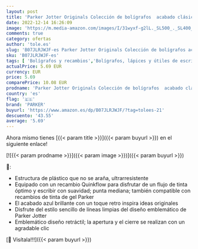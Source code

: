 ```yaml
---
layout: post
title: 'Parker Jotter Originals Colección de bolígrafos  acabado clásico azul  punta mediana  tinta azul  una unidad'
date: 2022-12-14 16:26:09
image: 'https://m.media-amazon.com/images/I/31wyxf-g2lL._SL500_._SL400_.jpg'
comments: true
category: ofertas
author: 'tole.es'
slug: 'B07JLRJWJF-es Parker Jotter Originals Colección de bolígrafos acabado...'
sku: 'B07JLRJWJF-es'
tags: [ 'Bolígrafos y recambios','Bolígrafos, lápices y útiles de escritura','Oficina y papelería','Plumas estilográficas','bolígrafos','parker','🇪🇸', ]
actualPrice: 5.69 EUR
currency: EUR
price: 5.69
comparePrice: 10.08 EUR
prodname: 'Parker Jotter Originals Colección de bolígrafos  acabado clásico azul  punta mediana  tinta azul  una unidad'
country: 'es'
flag: '🇪🇸'
brand: 'PARKER'
buyurl: 'https://www.amazon.es/dp/B07JLRJWJF/?tag=tolees-21'
descuento: '43.55'
average: '5.69'
---
```


Ahora mismo tienes [{{< param title >}}]({{< param buyurl >}}) en el siguiente enlace!

[![{{< param prodname >}}]({{< param image >}})]({{< param buyurl >}})

🔎:

- Estructura de plástico que no se araña, ultrarresistente
- Equipado con un recambio Quinkflow para disfrutar de un flujo de tinta óptimo y escribir con suavidad; punta mediana; también compatible con recambios de tinta de gel Parker
- El acabado azul brillante con un toque retro inspira ideas originales
- Disfrute del estilo sencillo de líneas limpias del diseño emblemático de Parker Jotter
- Emblemático diseño retráctil; la apertura y el cierre se realizan con un agradable clic

[🛒 Visítala!!!]({{< param buyurl >}})
